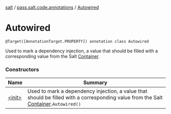 [salt](../../index.md) / [pass.salt.code.annotations](../index.md) / [Autowired](./index.md)

# Autowired

`@Target([AnnotationTarget.PROPERTY]) annotation class Autowired`

Used to mark a dependency injection, a value that should be filled
with a corresponding value from the Salt [Container](../../pass.salt.code.container/-container/index.md).

### Constructors

| Name | Summary |
|---|---|
| [&lt;init&gt;](-init-.md) | Used to mark a dependency injection, a value that should be filled with a corresponding value from the Salt [Container](../../pass.salt.code.container/-container/index.md).`Autowired()` |
